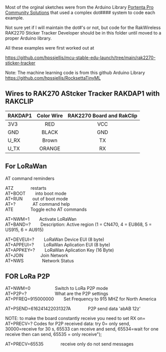Most of the orginal sketches were from the Arduino Library [Portenta Pro Community Solutions](https://github.com/hpssjellis/portenta-pro-community-solutions/tree/main/examples) that used a complex dot#### system to code each example.

Not sure yet if I will maintain the dot#'s or not, but code for the RakWireless RAK2270 Sticker Tracker Developer  should be in this folder until moved to a proper Arduino library.



All these examples were first worked out at 

https://github.com/hpssjellis/mcu-stable-edu-launch/tree/main/rak2270-sticker-tracker


Note: The machine learning code is from this github Arduino Library    https://github.com/hpssjellis/RocksettaTinyML







## Wires to RAK270 AStcker Tracker RAKDAP1 with RAKCLIP

| RAKDAP1   |      Color Wire      |  RAK2270 Board and RakClip |
|:----------|:-------------:|:------:|
| 3V3 |  RED |VCC |
| GND |    BLACK   |   GND |
| U_RX | Brown |    TX |
| U_TX | ORANGE |    RX |







## For LoRaWan


AT command reminders

ATZ     &nbsp;&nbsp;&nbsp;&nbsp;&nbsp;&nbsp;&nbsp;&nbsp;&nbsp;&nbsp;&nbsp;&nbsp;  restarts   
AT+BOOT &nbsp;&nbsp;&nbsp;&nbsp;&nbsp;&nbsp;  into boot mode   
AT+RUN  &nbsp;&nbsp;&nbsp;&nbsp;&nbsp;&nbsp;  out of boot mode   
AT+?    &nbsp;&nbsp;&nbsp;&nbsp;&nbsp;&nbsp;&nbsp;&nbsp;&nbsp;&nbsp;&nbsp;&nbsp;  AT command help   
ATE     &nbsp;&nbsp;&nbsp;&nbsp;&nbsp;&nbsp;&nbsp;&nbsp;&nbsp;&nbsp;&nbsp;&nbsp; Toggle echo AT commands   



AT+NWM=1    &nbsp;&nbsp;&nbsp;&nbsp;&nbsp;&nbsp;    Activate LoRaWan   
AT+BAND=?    &nbsp;&nbsp;&nbsp;&nbsp;&nbsp;&nbsp;   Description: Active region (1 = CN470, 4 = EU868, 5 = US915, 6 = AU915)   

AT+DEVEUI=?   &nbsp;&nbsp;&nbsp;&nbsp;&nbsp;&nbsp;  LoRaWan Device EUI (8 byte)   
AT+APPEUI=?   &nbsp;&nbsp;&nbsp;&nbsp;&nbsp;&nbsp;  LoRaWan Aplication EUI   (8 byte)   
AT+APPKEY=?   &nbsp;&nbsp;&nbsp;&nbsp;&nbsp;&nbsp;  LoRaWan Aplication Key   (16 Byte)   
AT+JOIN      &nbsp;&nbsp;&nbsp;&nbsp;&nbsp;&nbsp;&nbsp;&nbsp;&nbsp;&nbsp;&nbsp;&nbsp;   Join Network   
AT+NWS      &nbsp;&nbsp;&nbsp;&nbsp;&nbsp;&nbsp; &nbsp;&nbsp;&nbsp;&nbsp;&nbsp;&nbsp;   Network Status   







## FOR LoRa P2P

AT+NWM=0  &nbsp;&nbsp;&nbsp;&nbsp;&nbsp;&nbsp;&nbsp;&nbsp;&nbsp;&nbsp;&nbsp;&nbsp;&nbsp;&nbsp;&nbsp;&nbsp;&nbsp;&nbsp;  Switch to LoRa P2P mode   
AT+P2P=?  &nbsp;&nbsp;&nbsp;&nbsp;&nbsp;&nbsp;&nbsp;&nbsp;&nbsp;&nbsp;&nbsp;&nbsp;&nbsp;&nbsp;&nbsp;&nbsp;&nbsp;&nbsp;&nbsp;&nbsp;&nbsp;   What are the P2P settings   
AT+PFREQ=915000000   &nbsp;&nbsp;&nbsp;&nbsp;&nbsp;&nbsp;  Set Frequency to 915 MHZ for North America      


AT+PSEND=616241422031327A   &nbsp;&nbsp;&nbsp;&nbsp;&nbsp;&nbsp;&nbsp;&nbsp;&nbsp;&nbsp;&nbsp;&nbsp;   P2P send data   'abAB 12z'   



NOTE: to make the board constantly receive you need to set RX on=
AT+PRECV=?   Codes for P2P received data:  try 0= only send, 30000=receive for 30 s, 65533 can receive and send, 65534=wait for one receive then can send, 65535 = only receive");    

AT+PRECV=65535 &nbsp;&nbsp;&nbsp;&nbsp;&nbsp;&nbsp;&nbsp;&nbsp;&nbsp;&nbsp;&nbsp;&nbsp;  receive only do not send messages


